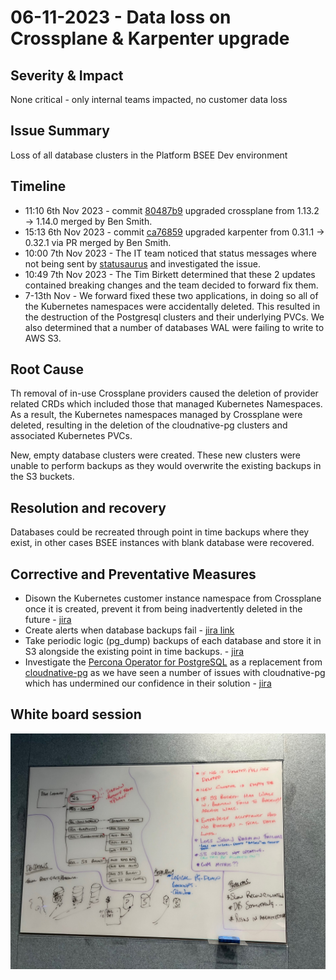 # 06-11-2023 - Data loss on Crossplane & Karpenter upgrade 

## Severity & Impact
None critical - only internal teams impacted, no customer data loss

## Issue Summary
Loss of all database clusters in the Platform BSEE Dev environment 

## Timeline
* 11:10 6th Nov 2023 - commit [80487b9](https://github.com/portswigger-cloud/bsee/commit/80487b90fd075e71b67ac774674fd15fdfa33135) upgraded crossplane from 1.13.2 -> 1.14.0 merged by Ben Smith.
* 15:13 6th Nov 2023 - commit [ca76859](https://github.com/portswigger-cloud/bsee/commit/ca76859f33c56f24df0443496abced7a78b2d18e) upgraded karpenter from 0.31.1 -> 0.32.1 via PR merged by Ben Smith.
* 10:00 7th Nov 2023 - The IT team noticed that status messages where not being sent by [statusaurus](https://github.com/portswigger-cloud/statusaurus) and investigated the issue.
* 10:49 7th Nov 2023 - The Tim Birkett determined that these 2 updates contained breaking changes and the team decided to forward fix them.
* 7-13th Nov - We forward fixed these two applications, in doing so all of the Kubernetes namespaces were accidentally deleted. This resulted in the destruction of the Postgresql clusters and their underlying PVCs. We also determined that a number of databases WAL were failing to write to AWS S3.

## Root Cause
Th removal of in-use Crossplane providers caused the deletion of provider related CRDs which included those that managed Kubernetes Namespaces.
As a result, the Kubernetes namespaces managed by Crossplane were deleted, resulting in the deletion of the cloudnative-pg clusters and associated Kubernetes PVCs.

New, empty database clusters were created. These new clusters were unable to perform backups as they would overwrite the existing backups in the S3 buckets.

## Resolution and recovery
Databases could be recreated through point in time backups where they exist, in other cases BSEE instances with blank database were recovered.

## Corrective and Preventative Measures
* Disown the Kubernetes customer instance namespace from Crossplane once it is created, prevent it from being inadvertently deleted in the future - [jira](https://portswigger.atlassian.net/browse/SAAS-309)
* Create alerts when database backups fail - [jira link](https://portswigger.atlassian.net/browse/SAAS-311)
* Take periodic logic (pg_dump) backups of each database and store it in S3 alongside the existing point in time backups. - [jira](https://portswigger.atlassian.net/browse/SAAS-313)
* Investigate the [Percona Operator for PostgreSQL](https://github.com/percona/percona-postgresql-operator) as a replacement from [cloudnative-pg](https://github.com/cloudnative-pg/cloudnative-pg) as we have seen a number of issues with cloudnative-pg which has undermined our confidence in their solution - [jira](https://portswigger.atlassian.net/browse/SAAS-312)

## White board session
![white board](../../media/06-11-2023-data-loss.jpg)
